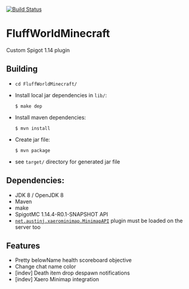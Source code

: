 [![Build Status](https://travis-ci.org/au5ton/FluffWorldMinecraft.svg?branch=master)](https://travis-ci.org/au5ton/FluffWorldMinecraft)

# FluffWorldMinecraft
Custom Spigot 1.14 plugin

## Building
- `cd FluffWorldMinecraft/`
- Install local jar dependencies in `lib/`: 

    `$ make dep`
- Install maven dependencies:

    `$ mvn install`
- Create jar file:

    `$ mvn package`
- see `target/` directory for generated jar file

## Dependencies:
- JDK 8 / OpenJDK 8
- Maven
- make
- SpigotMC 1.14.4-R0.1-SNAPSHOT API
- [`net.austinj.xaerominimap.MinimapAPI`](https://github.com/au5ton/MinimapAPI) plugin must be loaded on the server too


## Features
- Pretty belowName health scoreboard objective
- Change chat name color
- [indev] Death item drop despawn notifications
- [indev] Xaero Minimap integration
